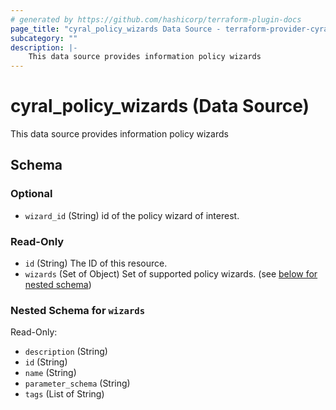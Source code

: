 ```yaml
---
# generated by https://github.com/hashicorp/terraform-plugin-docs
page_title: "cyral_policy_wizards Data Source - terraform-provider-cyral"
subcategory: ""
description: |-
    This data source provides information policy wizards
---
```


# cyral_policy_wizards (Data Source)

This data source provides information policy wizards

<!-- schema generated by tfplugindocs -->

## Schema

### Optional

-   `wizard_id` (String) id of the policy wizard of interest.

### Read-Only

-   `id` (String) The ID of this resource.
-   `wizards` (Set of Object) Set of supported policy wizards. (see [below for nested schema](#nestedatt--wizards))

<a id="nestedatt--wizards"></a>

### Nested Schema for `wizards`

Read-Only:

-   `description` (String)
-   `id` (String)
-   `name` (String)
-   `parameter_schema` (String)
-   `tags` (List of String)
